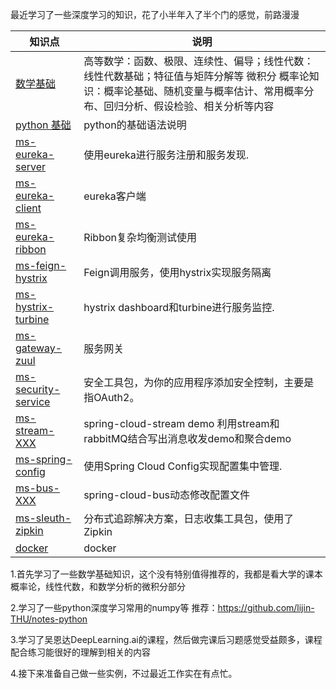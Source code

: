 最近学习了一些深度学习的知识，花了小半年入了半个门的感觉，前路漫漫

|知识点|说明|  
|---|---|  
|[数学基础](ms-boot-admin)|高等数学：函数、极限、连续性、偏导；线性代数：线性代数基础；特征值与矩阵分解等  微积分 概率论知识：概率论基础、随机变量与概率估计、常用概率分布、回归分析、假设检验、相关分析等内容|  
|[python 基础](ms-data-rest)|python的基础语法说明|  
|[ms-eureka-server](ms-eureka-server)|使用eureka进行服务注册和服务发现.| 
|[ms-eureka-client](ms-eureka-client)|eureka客户端|  
|[ms-eureka-ribbon](ms-eureka-ribbon)|Ribbon复杂均衡测试使用|  
|[ms-feign-hystrix](ms-feign-hystrix)|Feign调用服务，使用hystrix实现服务隔离|
|[ms-hystrix-turbine](ms-hystrix-turbine)|hystrix dashboard和turbine进行服务监控.|  
|[ms-gateway-zuul](ms-gateway-zuul)|服务网关|  
|[ms-security-service](ms-security-service)|安全工具包，为你的应用程序添加安全控制，主要是指OAuth2。|  
|[ms-stream-XXX](ms-stream-send)|spring-cloud-stream demo 利用stream和rabbitMQ结合写出消息收发demo和聚合demo|  
|[ms-spring-config](ms-spring-config)|使用Spring Cloud Config实现配置集中管理.|  
|[ms-bus-XXX](ms-bus-server)|spring-cloud-bus动态修改配置文件| 
|[ms-sleuth-zipkin](ms-sleuth-service1)|分布式追踪解决方案，日志收集工具包，使用了Zipkin|  
|[docker](docker)|docker|
1.首先学习了一些数学基础知识，这个没有特别值得推荐的，我都是看大学的课本
概率论，线性代数，和数学分析的微积分部分

2.学习了一些python深度学习常用的numpy等
推荐：https://github.com/lijin-THU/notes-python

3.学习了吴恩达DeepLearning.ai的课程，然后做完课后习题感觉受益颇多，课程配合练习能很好的理解到相关的内容


4.接下来准备自己做一些实例，不过最近工作实在有点忙。
